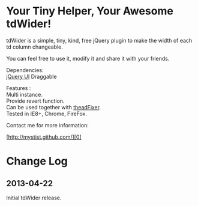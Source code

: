 # Your Tiny Helper, Your Awesome tdWider!

tdWider is a simple, tiny, kind, free jQuery plugin to make the width of each td column changeable.

You can feel free to use it, modify it and share it with your friends.

Dependencies:  
[jQuery UI][2] Draggable

Features :  
Multi instance.  
Provide revert function.  
Can be used together with [theadFixer][1].  
Tested in IE8+, Chrome, FireFox.  

Contact me for more information:  

[http://mystist.github.com/][0]  

[0]: http://mystist.github.com/
[1]: https://github.com/Mystist/theadFixer
[2]: http://jqueryui.com/

# Change Log

## 2013-04-22  
Initial tdWider release.








